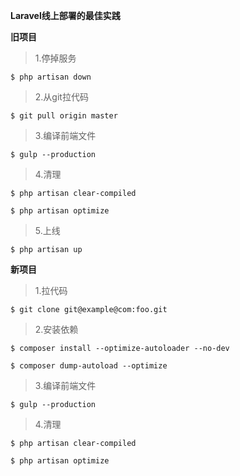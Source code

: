 **Laravel线上部署的最佳实践**

**旧项目**
> 1.停掉服务

    $ php artisan down

> 2.从git拉代码

    $ git pull origin master

> 3.编译前端文件

    $ gulp --production

> 4.清理

    $ php artisan clear-compiled

    $ php artisan optimize

> 5.上线

    $ php artisan up

**新项目**
> 1.拉代码

    $ git clone git@example@com:foo.git

> 2.安装依赖

    $ composer install --optimize-autoloader --no-dev

    $ composer dump-autoload --optimize

> 3.编译前端文件

    $ gulp --production

> 4.清理

    $ php artisan clear-compiled

    $ php artisan optimize